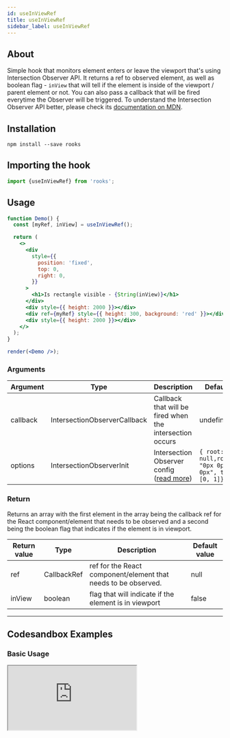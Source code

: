 ```yaml
---
id: useInViewRef
title: useInViewRef
sidebar_label: useInViewRef
---
```



    

## About

Simple hook that monitors element enters or leave the viewport that's using Intersection Observer API. It returns a ref to observed element, as well as boolean flag - `inView` that will tell if the element is inside of the viewport / parent element or not. You can also pass a callback that will be fired everytime the Observer will be triggered. To understand the Intersection Observer API better, please check its [documentation on MDN](https://developer.mozilla.org/en-US/docs/Web/API/Intersection_Observer_API).

[//]: # "Main"

## Installation

    npm install --save rooks

## Importing the hook

```javascript
import {useInViewRef} from 'rooks';
```

## Usage

```jsx
function Demo() {
  const [myRef, inView] = useInViewRef();

  return (
    <>
      <div
        style={{
          position: 'fixed',
          top: 0,
          right: 0,
        }}
      >
        <h1>Is rectangle visible - {String(inView)}</h1>
      </div>
      <div style={{ height: 2000 }}></div>
      <div ref={myRef} style={{ height: 300, background: 'red' }}></div>
      <div style={{ height: 2000 }}></div>
    </>
  );
}

render(<Demo />);
```

### Arguments

| Argument | Type                         | Description                                                                                                                  | Default Value                                                    | Required |
| -------- | ---------------------------- | ---------------------------------------------------------------------------------------------------------------------------- | ---------------------------------------------------------------- | -------- |
| callback | IntersectionObserverCallback | Callback that will be fired when the intersection occurs                                                                     | undefined                                                        | no       |
| options  | IntersectionObserverInit     | Intersection Observer config ([read more](https://developer.mozilla.org/en-US/docs/Web/API/IntersectionObserver#properties)) | `{ root: null,rootMargin: "0px 0px 0px 0px", threshold: [0, 1]}` | no       |

### Return

Returns an array with the first element in the array being the callback ref for the React component/element that needs to be observed and a second being the boolean flag that indicates if the element is in viewport.

| Return value | Type        | Description                                                    | Default value |
| ------------ | ----------- | -------------------------------------------------------------- | ------------- |
| ref          | CallbackRef | ref for the React component/element that needs to be observed. | null          |
| inView       | boolean     | flag that will indicate if the element is in viewport          | false         |


---

## Codesandbox Examples

### Basic Usage

<iframe src="https://codesandbox.io/s/useInViewRef-juc75?fontsize=14&hidenavigation=1&module=%2Fsrc%2FApp.js&theme=dark"
     style={{
        width: "100%",
        height: 500,
        border: 0,
        borderRadius: 4,
        overflow: "hidden"
    }}
     title="use-counter"
     allow="accelerometer; ambient-light-sensor; camera; encrypted-media; geolocation; gyroscope; hid; microphone; midi; payment; usb; vr; xr-spatial-tracking"
     sandbox="allow-forms allow-modals allow-popups allow-presentation allow-same-origin allow-scripts"
/>
    



## Join Bhargav's discord server
You can click on the floating discord icon at the bottom right of the screen and talk to us in our server.

